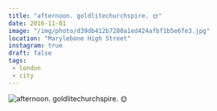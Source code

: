 ```yaml
---
title: "afternoon. goldlitechurchspire. 🌞"
date: 2016-11-01
image: "/img/photo/d39db412b7280a1ed424afbf1b5e6fe3.jpg"
location: "Marylebone High Street"
instagram: true
draft: false
tags:
 - london
 - city
---
```


![afternoon. goldlitechurchspire. 🌞](/img/photo/d39db412b7280a1ed424afbf1b5e6fe3.jpg)
